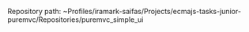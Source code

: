 Repository path: ~Profiles/iramark-saifas/Projects/ecmajs-tasks-junior-puremvc/Repositories/puremvc_simple_ui
